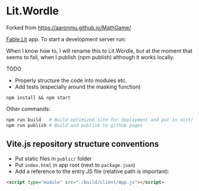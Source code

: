 # Lit.Wordle

Forked from https://aaronmu.github.io/MathGame/

[Fable.Lit](https://github.com/fable-compiler/Fable.Lit) app. To start a development server run:

When I know how to, I will rename this to Lit.Wordle, but at the moment that seems to fail, when I publish (npm publish) although it works locally.

TODO
* Properly structure the code into modules etc.
* Add tests (especially around the masking function)

```
npm install && npm start
```

Other commands:

```bash
npm run build   # Build optimized site for deployment and put in dist/
npm run publish # Build and publish to github pages
```

## Vite.js repository structure conventions

- Put static files in `public/` folder
- Put `index.html` in app root (next to `package.json`)
- Add a reference to the entry JS file (relative path is important):

```html
<script type="module" src="./build/client/App.js"></script>
```
